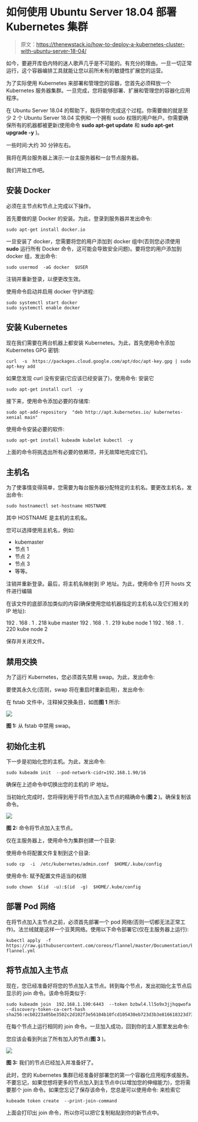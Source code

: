 # 如何使用 Ubuntu Server 18.04 部署 Kubernetes 集群

> 原文：<https://thenewstack.io/how-to-deploy-a-kubernetes-cluster-with-ubuntu-server-18-04/>

如今，要避开库伯内特的迷人歌声几乎是不可能的。有充分的理由。一旦一切正常运行，这个容器编排工具就能让您以前所未有的敏捷性扩展您的运营。

为了实际使用 Kubernetes 来部署和管理您的容器，您首先必须释放一个 Kubernetes 服务器集群。一旦完成，您将能够部署、扩展和管理您的容器化应用程序。

在 Ubuntu Server 18.04 的帮助下，我将带你完成这个过程。你需要做的就是至少 2 个 Ubuntu Server 18.04 实例和一个拥有 sudo 权限的用户帐户。你需要确保所有的机器都被更新(使用命令 **sudo apt-get update** 和 **sudo apt-get upgrade -y** )。

一些时间:大约 30 分钟左右。

我将在两台服务器上演示:一台主服务器和一台节点服务器。

我们开始工作吧。

## 安装 Docker

必须在主节点和节点上完成以下操作。

首先要做的是 Docker 的安装。为此，登录到服务器并发出命令:

```
sudo apt-get install docker.io

```

一旦安装了 docker，您需要将您的用户添加到 docker 组中(否则您必须使用 **sudo** 运行所有 Docker 命令，这可能会导致安全问题)。要将您的用户添加到 docker 组，发出命令:

```
sudo usermod  -aG docker  $USER

```

注销并重新登录，以便更改生效。

使用命令启动并启用 docker 守护进程:

```
sudo systemctl start docker
sudo systemctl enable docker

```

## 安装 Kubernetes

现在我们需要在两台机器上都安装 Kubernetes。为此，首先使用命令添加 Kubernetes GPG 密钥:

```
curl  -s  https://packages.cloud.google.com/apt/doc/apt-key.gpg | sudo apt-key add

```

如果您发现 curl 没有安装(它应该已经安装了)，使用命令:
安装它

```
sudo apt-get install curl  -y

```

接下来，使用命令添加必要的存储库:

```
sudo apt-add-repository  "deb http://apt.kubernetes.io/ kubernetes-xenial main"

```

使用命令安装必要的软件:

```
sudo apt-get install kubeadm kubelet kubectl  -y

```

上面的命令将挑选出所有必要的依赖项，并无故障地完成它们。

## 主机名

为了使事情变得简单，您需要为每台服务器分配特定的主机名。要更改主机名，发出命令:

```
sudo hostnamectl set-hostname HOSTNAME

```

其中 HOSTNAME 是主机的主机名。

您可以选择使用主机名，例如:

*   kubemaster
*   节点 1
*   节点 2
*   节点 3
*   等等。

注销并重新登录。最后，将主机名映射到 IP 地址。为此，使用命令
打开 hosts 文件进行编辑

在该文件的底部添加类似的内容(确保使用您给机器指定的主机名以及它们相关的 IP 地址):

192 . 168 . 1 . 218 kube master
192 . 168 . 1 . 219 kube node 1
192 . 168 . 1 . 220 kube node 2

保存并关闭文件。

## 禁用交换

为了运行 Kubernetes，您必须首先禁用 swap。为此，发出命令:

要使其永久化(否则，swap 将在重启时重新启用)，发出命令:

在 fstab 文件中，注释掉交换条目，如图**图 1** 所示:

![](img/135e509cdd286750d924e6be5e08253c.png)

**图 1:** 从 fstab 中禁用 swap。

## 初始化主机

下一步是初始化您的主机。为此，发出命令:

```
sudo kubeadm init  --pod-network-cidr=192.168.1.90/16

```

确保在上述命令中切换出您的主机的 IP 地址。

当初始化完成时，您将得到用于将节点加入主节点的精确命令(**图 2** )。确保复制该命令。

![](img/2b488bf41e7d08b21af4e8aa567ecb3a.png)

**图 2:** 命令将节点加入主节点。

仅在主服务器上，使用命令为集群创建一个目录:

使用命令将配置文件复制到这个目录:

```
sudo cp  -i  /etc/kubernetes/admin.conf  $HOME/.kube/config

```

使用命令:
赋予配置文件适当的权限

```
sudo chown  $(id  -u):$(id  -g)  $HOME/.kube/config

```

## 部署 Pod 网络

在将节点加入主节点之前，必须首先部署一个 pod 网络(否则一切都无法正常工作)。法兰绒就是这样一个豆荚网络。使用以下命令部署它(仅在主服务器上运行):

```
kubectl apply  -f  https://raw.githubusercontent.com/coreos/flannel/master/Documentation/kube-flannel.yml

```

## 将节点加入主节点

现在，您已经准备好将您的节点加入主节点。转到每个节点，发出初始化主节点后显示的 join 命令。该命令将类似于:

```
sudo kubeadm join  192.168.1.190:6443  --token bzbwl4.ll5o9x3jjhqqwofa  --discovery-token-ca-cert-hash sha256:ecb0223a05be3502c2d102f3e56104b10fcd105430eb723d3b3e816618323d73

```

在每个节点上运行相同的 join 命令。一旦加入成功，回到你的主人那里发出命令:

您应该会看到列出了所有加入的节点(**图 3** )。

![](img/aed0c38efa8a70c73ac6e3240632af3c.png)

**图 3:** 我们的节点已经加入并准备好了。

此时，您的 Kubernetes 集群已经准备好部署您的第一个容器化应用程序或服务。不要忘记，如果您想将更多的节点加入到主节点中(以增加您的伸缩能力)，您将需要那个 join 命令。如果您忘记了保存该命令，您总是可以使用命令:
来检索它

```
kubeadm token create  --print-join-command

```

上面会打印出 join 命令，所以你可以把它复制粘贴到你的新节点中。

<svg xmlns:xlink="http://www.w3.org/1999/xlink" viewBox="0 0 68 31" version="1.1"><title>Group</title> <desc>Created with Sketch.</desc></svg>